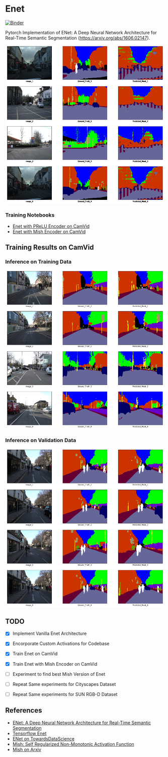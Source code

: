 # Enet

[![Binder](https://mybinder.org/badge_logo.svg)](https://mybinder.org/v2/gh/soumik12345/Enet/master)

Pytorch Implementation of ENet: A Deep Neural Network Architecture for Real-Time Semantic Segmentation (https://arxiv.org/abs/1606.02147).

![Training Results](./assets/enet_camvid_gif-1.gif)

### Training Notebooks

- [Enet with PReLU Encoder on CamVid](https://github.com/soumik12345/Enet/blob/master/Enet_CamVid.ipynb)
- [Enet with Mish Encoder on CamVid](https://github.com/soumik12345/Enet/blob/master/Enet_CamVid_Mish.ipynb)

## Training Results on CamVid

### Inference on Training Data

![Training Inference Results](./assets/image_train.png)

### Inference on Validation Data

![Validation Inference Results](./assets/image_val.png)

## TODO

- [x] Implement Vanilla Enet Architecture
- [x] Encorporate Custom Activations for Codebase
- [x] Train Enet on CamVid
- [x] Train Enet with Mish Encoder on CamVid
- [ ] Experiment to find best Mish Version of Enet
- [ ] Repeat Same experiments for Cityscapes Dataset
- [ ] Repeat Same experiments for SUN RGB-D Dataset


## References

- [ENet: A Deep Neural Network Architecture for Real-Time Semantic Segmentation](https://arxiv.org/abs/1606.02147)
- [Tensorflow Enet](https://github.com/kwotsin/TensorFlow-ENet)
- [ENet on TowardsDataScience](https://towardsdatascience.com/enet-a-deep-neural-architecture-for-real-time-semantic-segmentation-2baa59cf97e9)
- [Mish: Self Regularized Non-Monotonic Activation Function](https://github.com/digantamisra98/Mish)
- [Mish on Arxiv](https://arxiv.org/abs/1908.08681)
